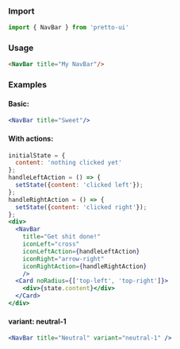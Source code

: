 ### Import
```js static
import { NavBar } from 'pretto-ui'
```

### Usage
```html
<NavBar title="My NavBar"/>
```

### Examples
#### Basic:
```jsx
<NavBar title="Sweet"/>
```

#### With actions:
```jsx
initialState = {
  content: 'nothing clicked yet'
};
handleLeftAction = () => {
  setState({content: 'clicked left'});
};
handleRightAction = () => {
  setState({content: 'clicked right'});
};
<div>
  <NavBar
    title="Get shit done!"
    iconLeft="cross"
    iconLeftAction={handleLeftAction}
    iconRight="arrow-right"
    iconRightAction={handleRightAction}
    />
  <Card noRadius={['top-left', 'top-right']}>
    <div>{state.content}</div>
  </Card>
</div>
```

#### variant: neutral-1
```jsx
<NavBar title="Neutral" variant="neutral-1" />
```
